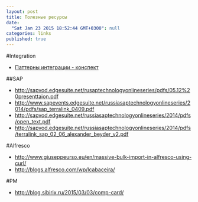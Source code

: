 ```yaml
---
layout: post
title: Полезные ресурсы
date: 
  "Sat Jan 23 2015 18:52:44 GMT+0300": null
categories: links
published: true
---
```


#Integration

- [Паттерны интеграции - конспект](http://0agr.ru/blog/2012/08/08/enterprise-integration-patterns/)

##SAP
- http://sapvod.edgesuite.net/rusaptechnologyonlineseries/pdfs/05.12%20presenttaion.pdf
- http://www.sapevents.edgesuite.net/russiasaptechnologyonlineseries/2014/pdfs/sap_terralink_0409.pdf
- http://sapvod.edgesuite.net/russiasaptechnologyonlineseries/2014/pdfs/open_text.pdf
- http://sapvod.edgesuite.net/russiasaptechnologyonlineseries/2014/pdfs/terralink_sap_02_06_alexander_beyder_v2.pdf

#Alfresco

- http://www.giuseppeurso.eu/en/massive-bulk-import-in-alfresco-using-curl/
- http://blogs.alfresco.com/wp/lcabaceira/


#PM
- http://blog.sibirix.ru/2015/03/03/comp-card/
